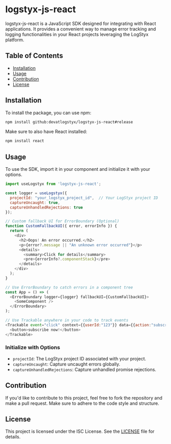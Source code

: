 # logstyx-js-react

logstyx-js-react is a JavaScript SDK designed for integrating with React applications. It provides a convenient way to manage error tracking and logging functionalities in your React projects leveraging the LogStyx platform.

## Table of Contents

- [Installation](#installation)
- [Usage](#usage)
- [Contribution](#contribution)
- [License](#license)

## Installation

To install the package, you can use npm:

```bash
npm install github:devatlogstyx/logstyx-js-react#release
```

Make sure to also have React installed:

```bash
npm install react
```

## Usage

To use the SDK, import it in your component and initialize it with your options.

```javascript
import useLogstyx from 'logstyx-js-react';

const logger = useLogstyx({ 
  projectId: "your_logstyx_project_id",  // Your LogStyx project ID
  captureUncaught: true, 
  captureUnhandledRejections: true 
});

// Custom fallback UI for ErrorBoundary (Optional)
function CustomFallbackUI({ error, errorInfo }) {
  return (
    <div>
      <h2>Oops! An error occurred.</h2>
      <p>{error?.message || "An unknown error occurred"}</p>
      <details>
        <summary>Click for details</summary>
        <pre>{errorInfo?.componentStack}</pre>
      </details>
    </div>
  );
}

// Use ErrorBoundary to catch errors in a component tree
const App = () => (
  <ErrorBoundary logger={logger} fallbackUI={CustomFallbackUI}>
    <SomeComponent />
  </ErrorBoundary>
);

// Use Trackable anywhere in your code to track events
<Trackable event="click" context={{userId:"123"}} data={{action:"subscribe"}}>
  <button>subscribe now!</button>
</Trackable>


```

### Initialize with Options
- `projectId`: The LogStyx project ID associated with your project.
- `captureUncaught`: Capture uncaught errors globally.
- `captureUnhandledRejections`: Capture unhandled promise rejections.

## Contribution

If you'd like to contribute to this project, feel free to fork the repository and make a pull request. Make sure to adhere to the code style and structure.

## License

This project is licensed under the ISC License. See the [LICENSE](LICENSE) file for details.